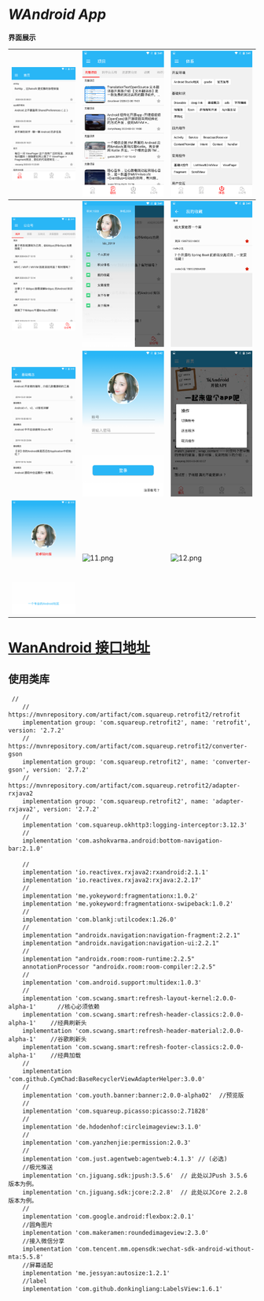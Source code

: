# *WAndroid App*
  **界面展示**


| ![1.png](https://github.com/ldc2017/WAndroidKt/blob/master/images/1.png) | ![2.png](https://github.com/ldc2017/WAndroidKt/blob/master/images/2.png) | ![3.png](https://github.com/ldc2017/WAndroidKt/blob/master/images/3.png) |
|:-----------------------------------------------------------------------|:-----------------------------------------------------------------------|:-----------------------------------------------------------------------|
| ![4.png](https://github.com/ldc2017/WAndroidKt/blob/master/images/4.png) | ![5.png](https://github.com/ldc2017/WAndroidKt/blob/master/images/5.png) | ![6.png](https://github.com/ldc2017/WAndroidKt/blob/master/images/6.png) |
| ![7.png](https://github.com/ldc2017/WAndroidKt/blob/master/images/7.png) | ![8.png](https://github.com/ldc2017/WAndroidKt/blob/master/images/8.png) | ![9.png](https://github.com/ldc2017/WAndroidKt/blob/master/images/9.png) |
| ![10.png](https://github.com/ldc2017/WAndroidKt/blob/master/images/10.png) | ![11.png](https://github.com/ldc2017/WAndroidKt/blob/master/images/11.png) | ![12.png](https://github.com/ldc2017/WAndroidKt/blob/master/images/12.png)  |


# [**WanAndroid 接口地址**](https://www.wanandroid.com/blog/show/2)

## 使用类库
```
 //
    // https://mvnrepository.com/artifact/com.squareup.retrofit2/retrofit
    implementation group: 'com.squareup.retrofit2', name: 'retrofit', version: '2.7.2'
    // https://mvnrepository.com/artifact/com.squareup.retrofit2/converter-gson
    implementation group: 'com.squareup.retrofit2', name: 'converter-gson', version: '2.7.2'
    // https://mvnrepository.com/artifact/com.squareup.retrofit2/adapter-rxjava2
    implementation group: 'com.squareup.retrofit2', name: 'adapter-rxjava2', version: '2.7.2'
    //
    implementation 'com.squareup.okhttp3:logging-interceptor:3.12.3'
    //
    implementation 'com.ashokvarma.android:bottom-navigation-bar:2.1.0'

    //
    implementation 'io.reactivex.rxjava2:rxandroid:2.1.1'
    implementation 'io.reactivex.rxjava2:rxjava:2.2.17'
    //
    implementation 'me.yokeyword:fragmentationx:1.0.2'
    implementation 'me.yokeyword:fragmentationx-swipeback:1.0.2'
    //
    implementation 'com.blankj:utilcodex:1.26.0'
    //
    implementation "androidx.navigation:navigation-fragment:2.2.1"
    implementation "androidx.navigation:navigation-ui:2.2.1"
    //
    implementation "androidx.room:room-runtime:2.2.5"
    annotationProcessor "androidx.room:room-compiler:2.2.5"
    //
    implementation 'com.android.support:multidex:1.0.3'
    //
    implementation 'com.scwang.smart:refresh-layout-kernel:2.0.0-alpha-1'      //核心必须依赖
    implementation 'com.scwang.smart:refresh-header-classics:2.0.0-alpha-1'    //经典刷新头
    implementation 'com.scwang.smart:refresh-header-material:2.0.0-alpha-1'    //谷歌刷新头
    implementation 'com.scwang.smart:refresh-footer-classics:2.0.0-alpha-1'    //经典加载
    //
    implementation 'com.github.CymChad:BaseRecyclerViewAdapterHelper:3.0.0'
    //
    implementation 'com.youth.banner:banner:2.0.0-alpha02'  //预览版
    //
    implementation 'com.squareup.picasso:picasso:2.71828'
    //
    implementation 'de.hdodenhof:circleimageview:3.1.0'
    //
    implementation 'com.yanzhenjie:permission:2.0.3'
    //
    implementation 'com.just.agentweb:agentweb:4.1.3' // (必选)
    //极光推送
    implementation 'cn.jiguang.sdk:jpush:3.5.6'  // 此处以JPush 3.5.6 版本为例。
    implementation 'cn.jiguang.sdk:jcore:2.2.8'  // 此处以JCore 2.2.8 版本为例。
    //
    implementation 'com.google.android:flexbox:2.0.1'
    //圆角图片
    implementation 'com.makeramen:roundedimageview:2.3.0'
    //接入微信分享
    implementation 'com.tencent.mm.opensdk:wechat-sdk-android-without-mta:5.5.8'
    //屏幕适配
    implementation 'me.jessyan:autosize:1.2.1'
    //label
    implementation 'com.github.donkingliang:LabelsView:1.6.1'
```

